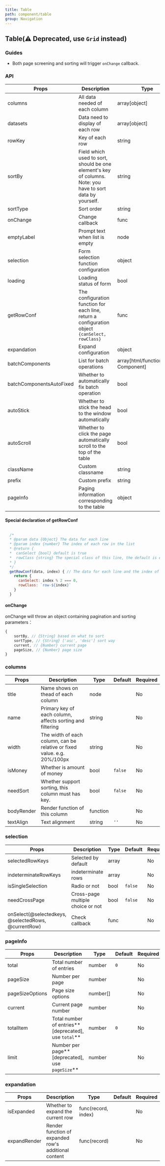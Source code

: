 ```yaml
---
title: Table
path: component/table
group: Navigation
---
```


## Table(⚠️ Deprecated, use `Grid` instead)

### Guides

- Both page screening and sorting will trigger `onChange` callback.

### API

| Props                    | Description                                                                                                | Type                                 | Default     | Alternatives | Required |
| ------------------------ | ---------------------------------------------------------------------------------------------------------- | ------------------------------------ | ----------- | ------------ | -------- |
| columns                  | All data needed of each column                                                                             | array[object]                        |             |              | yes      |
| datasets                 | Data need to display of each row                                                                           | array[object]                        |             |              | yes      |
| rowKey                   | Key of each row                                                                                            | string                               | `id`        |              | no       |
| sortBy                   | Field which used to sort, should be one element's key of columns. Note: you have to sort data by yourself. | string                               |             |              | no       |
| sortType                 | Sort order                                                                                                 | string                               | `'desc'`    | `'asc'`      | no       |
| onChange                 | Change callback                                                                                            | func                                 |             |              | no       |
| emptyLabel               | Prompt text when list is empty                                                                             | node                                 | `'No data'` |              | no       |
| selection                | Form selection function configuration                                                                      | object                               |             |              | no       |
| loading                  | Loading status of form                                                                                     | bool                                 | `false`     |              | no       |
| getRowConf               | The configuration function for each line, return a configuration object `{canSelect, rowClass}`            | func                                 |             |              | no       |
| expandation              | Expand configuration                                                                                       | object                               |             |              | no       |
| batchComponents          | List for batch operations                                                                                  | array[html/function/React Component] | `null`      | `null`       | no       |
| batchComponentsAutoFixed | Whether to automatically fix batch operation                                                               | bool                                 | `true`      |              | no       |
| autoStick                | Whether to stick the head to the window automatically                                                      | bool                                 | `false`     |              | no       |
| autoScroll               | Whether to click the page automatically scroll to the top of the table                                     | bool                                 | `false`     |              | no       |
| className                | Custom classname                                                                                           | string                               | `''`        |              | no       |
| prefix                   | Custom prefix                                                                                              | string                               | `'zent'`    |              | no       |
| pageInfo                 | Paging information corresponding to the table                                                              | object                               | `null`      |              | no       |

#### Special declaration of getRowConf

```js

  /*
  * @param data {Object} The data for each line
  * @param index {number} The index of each row in the list
  * @return {
  *  canSelect {bool} default is true
  *  rowClass {string} The special class of this line, the default is empty string
  * }
  */
  getRowConf(data, index) { // The data for each line and the index of this line in the list
    return {
      canSelect: index % 2 === 0,
      rowClass: `row-${index}`
    }
  }

```

#### onChange

onChange will throw an object containing pagination and sorting parameters：

```js
{
	sortBy, // {String} based on what to sort
	sortType, // {String} ['asc', 'desc'] sort way
	current, // {Number} current page
	pageSize, // {Number} page size
}
```

### columns

| Props      | Description                                                              | Type     | Default | Required |
| ---------- | ------------------------------------------------------------------------ | -------- | ------- | -------- |
| title      | Name shows on thead of each column                                       | node     |         | No       |
| name       | Primary key of each column, affects sorting and filtering                | string   |         | No       |
| width      | The width of each column, can be relative or fixed value. e.g. 20%/100px | string   |         | No       |
| isMoney    | Whether is amount of money                                               | bool     | `false` | No       |
| needSort   | Whether support sorting, this column must has key.                       | bool     | `false` | No       |
| bodyRender | Render function of this column                                           | function |         | No       |
| textAlign  | Text alignment                                                           | string   | `''`    | No       |

### selection

| Props                                               | Description                       | Type  | Default | Required |
| --------------------------------------------------- | --------------------------------- | ----- | ------- | -------- |
| selectedRowKeys                                     | Selected by default               | array |         | No       |
| indeterminateRowKeys                                | indeterminate rows                | array |         | No       |
| isSingleSelection                                   | Radio or not                      | bool  | `false` | No       |
| needCrossPage                                       | Cross-page multiple choice or not | bool  | `false` | No       |
| onSelect(@selectedkeys, @selectedRows, @currentRow) | Check callback                    | func  |         | No       |

### pageInfo

| Props           | Description                                          | Type     | Default | Required |
| --------------- | ---------------------------------------------------- | -------- | ------- | -------- |
| total           | Total number of entries                              | number   | `0`     | No       |
| pageSize        | Number per page                                      | number   |         | No       |
| pageSizeOptions | Page size options                                    | number[] |         | No       |
| current         | Current page number                                  | number   |         | No       |
| totalItem       | Total number of entries**[deprecated], use `total`** | number   | `0`     | No       |
| limit           | Number per page**[deprecated], use `pageSize`**      | number   |         | No       |

### expandation

| Props        | Description                                          | Type                | Default | Required |
| ------------ | ---------------------------------------------------- | ------------------- | ------- | -------- |
| isExpanded   | Whether to expand the current row                    | func(record, index) |         | No       |
| expandRender | Render function of expanded row's additional content | func(record)        |         | No       |

<style>
  .row {
    &-0 {
      background: #2ecc71;
    }
    &-1 {
      background: #3498db;
    }
    &-2 {
      background: #e74c3c;
    }
  }
</style>
